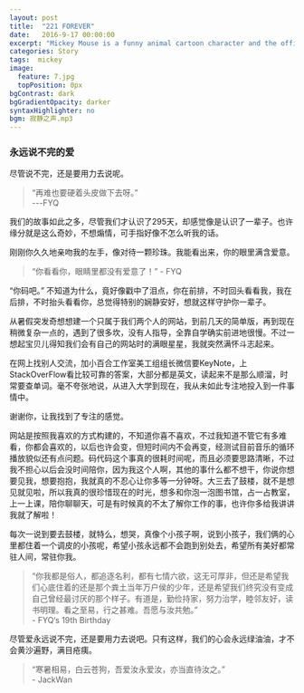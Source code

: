 ```yaml
---
layout: post
title:  "221 FOREVER"
date:   2016-9-17 00:00:00
excerpt: "Mickey Mouse is a funny animal cartoon character and the official mascot of..."
categories: Story
tags:  mickey
image:
  feature: 7.jpg
  topPosition: 0px
bgContrast: dark
bgGradientOpacity: darker
syntaxHighlighter: no
bgm: 寂静之声.mp3
---
```


### 永远说不完的爱

尽管说不完，还是要用力去说呢。

<blockquote class="u--startsWithDoubleQuote">“再难也要硬着头皮做下去呀。”<br>---FYQ </blockquote>

我们的故事如此之多，尽管我们才认识了295天，却感觉像是认识了一辈子。也许缘分就是这么奇妙，不想煽情，可手指好像不怎么听我的话。

刚刚你久久地亲吻我的左手，像对待一颗珍珠。我能看出来，你的眼里满含爱意。

<blockquote class="largeQuote">“你看看你，眼睛里都没有爱意了！” - FYQ</blockquote>

“你码吧。” 不知道为什么，竟好像戳中了泪点，你在前排，不时回头看看我，我在后排，不时抬头看看你，总觉得特别的娴静安好，想就这样守护你一辈子。

从暑假突发奇想想建一个只属于我们两个人的网站，到前几天的简单版，再到现在稍微复杂一点的，遇到了很多坎，没有人指导，全靠自学确实前进地很慢。不过一想起宝贝儿得知我们会有自己的网站时的满眼星星，我就突然满怀斗志起来。

在网上找别人交流，加小百合工作室美工组组长微信要KeyNote，上StackOverFlow看比较可靠的答案，大部分都是英文，读起来不是那么顺溜，时常要查单词。毫不夸张地说，从进入大学到现在，我从未如此专注地投入到一件事情中。

谢谢你，让我找到了专注的感觉。

网站是按照我喜欢的方式构建的，不知道你喜不喜欢，不过我知道不管它有多难看，你都会喜欢的，以后也许会变，但短时间内不会再变，经测试目前音乐的循环播放貌似还有点问题。码代码这个事真的很耗时间呢，而且必须要思路清晰，不过我不担心以后会没时间陪你，因为我这个人啊，其他的事什么都不想干，你说你想要见我，想要抱抱，我就真的不忍心让你多等一分钟呀。大三去了鼓楼，就不是想见就见啦，所以我真的很珍惜现在的时光，想多和你泡一泡图书馆，占一占教室，上一上课，陪你聊聊天，可是有时候真的不太了解你工作的事，也许你多给我讲讲我就了解啦！

每次一说到要去鼓楼，就特么，想哭，真像个小孩子啊，说到小孩子，我们俩的心里都住着一个调皮的小孩呢，希望小孩永远都不会跑到别处去，希望所有美好都常驻人间，常驻你我。

<blockquote class="u--startsWithDoubleQuote">“你我都是俗人，都追逐名利，都有七情六欲，这无可厚非，但还是希望我们心底住着的还是那个粪土当年万户侯的少年，还是希望我们终究没有变成自己曾经最讨厌的那个样子。有道是，勤俭持家，努力治学，睦邻友好，读书明理。看之至易，行之甚难。吾愿与汝共勉。”<br> - FYQ‘s 19th Birthday</blockquote>

尽管爱永远说不完，还是要用力去说吧。只有这样，我们的心会永远绿油油，才不会黄沙遍野，满目疮痍。

<blockquote class="largeQuote">“寒暑相易，白云苍狗，吾爱汝永爱汝，亦当直待汝之。” <br>- JackWan</blockquote>
